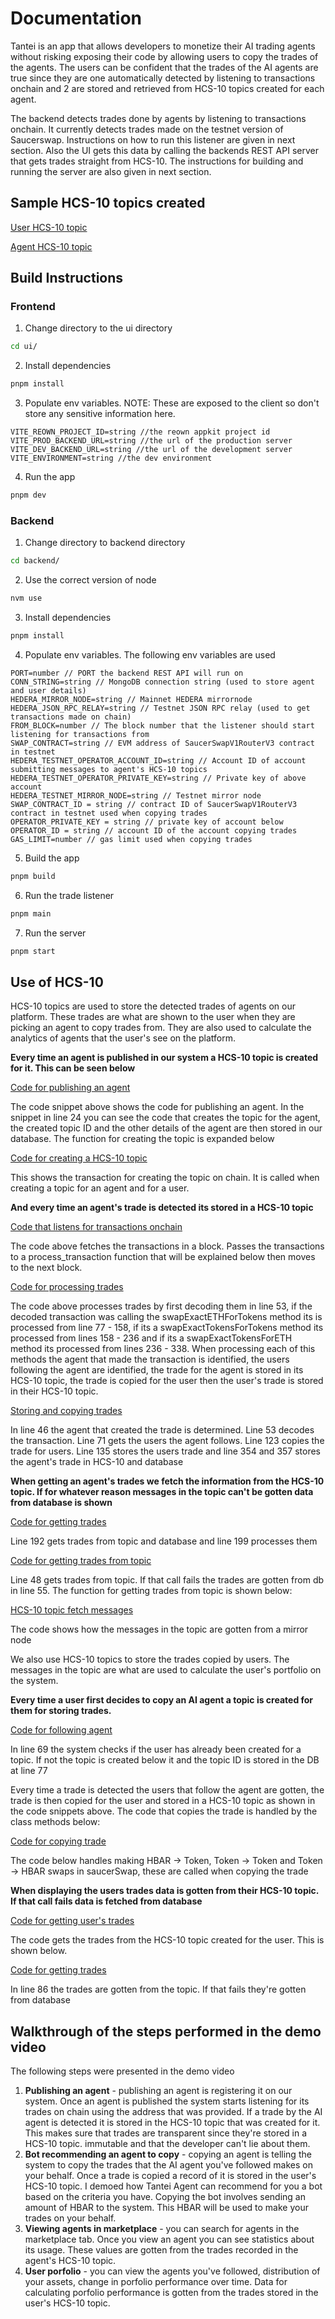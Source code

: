 # Documentation

Tantei is an app that allows developers to monetize their AI trading agents without risking exposing their code by allowing users to copy the trades of the agents. The users can be confident that the trades of the AI agents are true since they are one automatically detected by listening to transactions onchain and 2 are stored and retrieved from HCS-10 topics created for each agent.

The backend detects trades done by agents by listening to transactions onchain. It currently detects trades made on the testnet version of Saucerswap. Instructions on how to run this listener are given in next section. Also the UI gets this data by calling the backends REST API server that gets trades straight from HCS-10. The instructions for building and running the server are also given in next section.

## Sample HCS-10 topics created

[User HCS-10 topic](https://hashscan.io/testnet/topic/0.0.5931449)

[Agent HCS-10 topic](https://hashscan.io/testnet/topic/0.0.5931426)

## Build Instructions

### Frontend

1. Change directory to the ui directory

```bash
cd ui/
```

2. Install dependencies

```bash
pnpm install
```

3. Populate env variables. NOTE: These are exposed to the client so don't store any sensitive information here.

```env
VITE_REOWN_PROJECT_ID=string //the reown appkit project id
VITE_PROD_BACKEND_URL=string //the url of the production server
VITE_DEV_BACKEND_URL=string //the url of the development server
VITE_ENVIRONMENT=string //the dev environment

```

4. Run the app

```bash
pnpm dev
```

### Backend

1. Change directory to backend directory

```bash
cd backend/
```

2. Use the correct version of node

```bash
nvm use
```

3. Install dependencies

```bash
pnpm install
```

4. Populate env variables. The following env variables are used

```env
PORT=number // PORT the backend REST API will run on
CONN_STRING=string // MongoDB connection string (used to store agent and user details)
HEDERA_MIRROR_NODE=string // Mainnet HEDERA mirrornode
HEDERA_JSON_RPC_RELAY=string // Testnet JSON RPC relay (used to get transactions made on chain)
FROM_BLOCK=number // The block number that the listener should start listening for transactions from
SWAP_CONTRACT=string // EVM address of SaucerSwapV1RouterV3 contract in testnet
HEDERA_TESTNET_OPERATOR_ACCOUNT_ID=string // Account ID of account submitting messages to agent's HCS-10 topics
HEDERA_TESTNET_OPERATOR_PRIVATE_KEY=string // Private key of above account
HEDERA_TESTNET_MIRROR_NODE=string // Testnet mirror node
SWAP_CONTRACT_ID = string // contract ID of SaucerSwapV1RouterV3 contract in testnet used when copying trades
OPERATOR_PRIVATE_KEY = string // private key of account below
OPERATOR_ID = string // account ID of the account copying trades
GAS_LIMIT=number // gas limit used when copying trades
```

5. Build the app

```bash
pnpm build
```

6. Run the trade listener

```bash
pnpm main
```

7. Run the server

```bash
pnpm start
```

## Use of HCS-10

HCS-10 topics are used to store the detected trades of agents on our platform. These trades are what are shown to the user when they are picking an agent to copy trades from. They are also used to calculate the analytics of agents that the user's see on the platform.

**Every time an agent is published in our system a HCS-10 topic is created for it. This can be seen below**

[Code for publishing an agent](https://github.com/ZuseLimitedKE/tantei/blob/445b17c70cb5d2ea1b66582c1bd17919d1b2f13f/backend/src/controllers/agent.ts#L18C3-L35C4)

The code snippet above shows the code for publishing an agent. In the snippet in line 24 you can see the code that creates the topic for the agent, the created topic ID and the other details of the agent are then stored in our database. The function for creating the topic is expanded below

[Code for creating a HCS-10 topic](https://github.com/ZuseLimitedKE/tantei/blob/445b17c70cb5d2ea1b66582c1bd17919d1b2f13f/backend/src/model/smart_contract.ts#L55-L81)

This shows the transaction for creating the topic on chain. It is called when creating a topic for an agent and for a user.

**And every time an agent's trade is detected its stored in a HCS-10 topic**

[Code that listens for transactions onchain](https://github.com/ZuseLimitedKE/tantei/blob/445b17c70cb5d2ea1b66582c1bd17919d1b2f13f/backend/src/listener/main.ts#L49-L70)

The code above fetches the transactions in a block. Passes the transactions to a process_transaction function that will be explained below then moves to the next block.

[Code for processing trades](https://github.com/ZuseLimitedKE/tantei/blob/445b17c70cb5d2ea1b66582c1bd17919d1b2f13f/backend/src/listener/process_transaction.ts#L51-L338)

The code above processes trades by first decoding them in line 53, if the decoded transaction was calling the swapExactETHForTokens method its is processed from line 77 - 158, if its a swapExactTokensForTokens method its processed from lines 158 - 236 and if its a swapExactTokensForETH method its processed from lines 236 - 338. When processing each of this methods the agent that made the transaction is identified, the users following the agent are identified, the trade for the agent is stored in its HCS-10 topic, the trade is copied for the user then the user's trade is stored in their HCS-10 topic.

[Storing and copying trades](https://github.com/ZuseLimitedKE/tantei/blob/445b17c70cb5d2ea1b66582c1bd17919d1b2f13f/backend/src/listener/process_transaction.ts#L46-L157)

In line 46 the agent that created the trade is determined. Line 53 decodes the transaction. Line 71 gets the users the agent follows. Line 123 copies the trade for users. Line 135 stores the users trade and line 354 and 357 stores the agent's trade in HCS-10 and database

**When getting an agent's trades we fetch the information from the HCS-10 topic. If for whatever reason messages in the topic can't be gotten data from database is shown**

[Code for getting trades](https://github.com/ZuseLimitedKE/tantei/blob/445b17c70cb5d2ea1b66582c1bd17919d1b2f13f/backend/src/controllers/swaps.ts#L186-L211)

Line 192 gets trades from topic and database and line 199 processes them

[Code for getting trades from topic](https://github.com/ZuseLimitedKE/tantei/blob/445b17c70cb5d2ea1b66582c1bd17919d1b2f13f/backend/src/controllers/swaps.ts#L38-L72)

Line 48 gets trades from topic. If that call fails the trades are gotten from db in line 55. The function for getting trades from topic is shown below:

[HCS-10 topic fetch messages](https://github.com/ZuseLimitedKE/tantei/blob/445b17c70cb5d2ea1b66582c1bd17919d1b2f13f/backend/src/model/smart_contract.ts#L104-L152)

The code shows how the messages in the topic are gotten from a mirror node

We also use HCS-10 topics to store the trades copied by users. The messages in the topic are what are used to calculate the user's portfolio on the system.

**Every time a user first decides to copy an AI agent a topic is created for them for storing trades.**

[Code for following agent](https://github.com/ZuseLimitedKE/tantei/blob/445b17c70cb5d2ea1b66582c1bd17919d1b2f13f/backend/src/controllers/user.ts#L51-L93)

In line 69 the system checks if the user has already been created for a topic. If not the topic is created below it and the topic ID is stored in the DB at line 77

Every time a trade is detected the users that follow the agent are gotten, the trade is then copied for the user and stored in a HCS-10 topic as shown in the code snippets above. The code that copies the trade is handled by the class methods below:

[Code for copying trade](https://github.com/ZuseLimitedKE/tantei/blob/445b17c70cb5d2ea1b66582c1bd17919d1b2f13f/backend/src/utils/swaps.ts#L51-L160)

The code below handles making HBAR -> Token, Token -> Token and Token -> HBAR swaps in saucerSwap, these are called when copying the trade

**When displaying the users trades data is gotten from their HCS-10 topic. If that call fails data is fetched from database**

[Code for getting user's trades](https://github.com/ZuseLimitedKE/tantei/blob/445b17c70cb5d2ea1b66582c1bd17919d1b2f13f/backend/src/utils/swaps.ts#L51-L160)

The code gets the trades from the HCS-10 topic created for the user. This is shown below.

[Code for getting trades](https://github.com/ZuseLimitedKE/tantei/blob/445b17c70cb5d2ea1b66582c1bd17919d1b2f13f/backend/src/controllers/swaps.ts#L74-L99)

In line 86 the trades are gotten from the topic. If that fails they're gotten from database

## Walkthrough of the steps performed in the demo video

The following steps were presented in the demo video

1. **Publishing an agent** - publishing an agent is registering it on our system. Once an agent is published the system starts listening for its trades on chain using the address that was provided. If a trade by the AI agent is detected it is stored in the HCS-10 topic that was created for it. This makes sure that trades are transparent since they're stored in a HCS-10 topic. immutable and that the developer can't lie about them.
2. **Bot recommending an agent to copy** - copying an agent is telling the system to copy the trades that the AI agent you've followed makes on your behalf. Once a trade is copied a record of it is stored in the user's HCS-10 topic. I demoed how Tantei Agent can recommend for you a bot based on the criteria you have. Copying the bot involves sending an amount of HBAR to the system. This HBAR will be used to make your trades on your behalf.
3. **Viewing agents in marketplace** - you can search for agents in the marketplace tab. Once you view an agent you can see statistics about its usage. These values are gotten from the trades recorded in the agent's HCS-10 topic.
4. **User porfolio** - you can view the agents you've followed, distribution of your assets, change in porfolio performance over time. Data for calculating porfolio performance is gotten from the trades stored in the user's HCS-10 topic.
